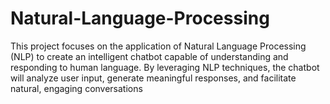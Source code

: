 # Natural-Language-Processing
This project focuses on the application of Natural Language Processing (NLP) to create an intelligent chatbot capable of understanding and responding to human language. By leveraging NLP techniques, the chatbot will analyze user input, generate meaningful responses, and facilitate natural, engaging conversations
